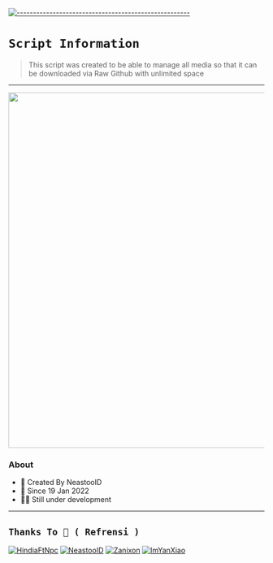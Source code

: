 [![-----------------------------------------------------](https://raw.githubusercontent.com/andreasbm/readme/master/assets/lines/colored.png)](#table-of-contents)

# `Script Information`
>This script was created to be able to manage all media so that it can be downloaded via Raw Github with unlimited space

---------

<p align="center">
  <img src="https://raw.githubusercontent.com/NeeasTooID/Static-HTML/main/src/media/f0eebf34ac0df72c60ea749a68a6b17c.jpg" width=700 />
</p>

### About
- 👤 Created By NeastooID
- 💌 Since 19 Jan 2022
- 👨‍💻 Still under development

------

## ```Thanks To 🛐 ( Refrensi )```
[![HindiaFtNpc](https://github.com/HindiaFtNpc.png?size=100)](https://github.com/HindiaFtNpc)
[![NeastooID](https://github.com/NeeasTooID.png?size=100)](https://github.com/NeeasTooID)
[![Zanixon](https://github.com/ZTRdiamond.png?size=100)](https://github.com/ZTRdiamond)
[![ImYanXiao](https://github.com/ShirokamiRyzen.png?size=100)](https://github.com/ShirokamiRyzen)
